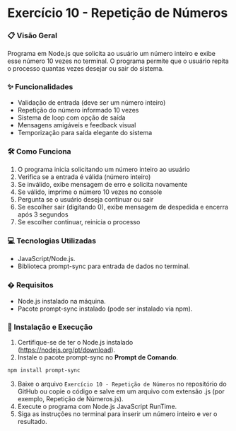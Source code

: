 # Exercício 10 - Repetição de Números

### 📋 Visão Geral
Programa em Node.js que solicita ao usuário um número inteiro e exibe esse número 10 vezes no terminal. O programa permite que o usuário repita o processo quantas vezes desejar ou sair do sistema.

### ✨ Funcionalidades
- Validação de entrada (deve ser um número inteiro)
- Repetição do número informado 10 vezes
- Sistema de loop com opção de saída
- Mensagens amigáveis e feedback visual
- Temporização para saída elegante do sistema

### 🛠️ Como Funciona
1. O programa inicia solicitando um número inteiro ao usuário
2. Verifica se a entrada é válida (número inteiro)
3. Se inválido, exibe mensagem de erro e solicita novamente
4. Se válido, imprime o número 10 vezes no console
5. Pergunta se o usuário deseja continuar ou sair
6. Se escolher sair (digitando 0), exibe mensagem de despedida e encerra após 3 segundos
7. Se escolher continuar, reinicia o processo

### 💻 Tecnologias Utilizadas
- JavaScript/Node.js.
- Biblioteca prompt-sync para entrada de dados no terminal.

### � Requisitos
- Node.js instalado na máquina.
- Pacote prompt-sync instalado (pode ser instalado via npm).

### 🚀 Instalação e Execução
1. Certifique-se de ter o Node.js instalado (https://nodejs.org/pt/download).
2. Instale o pacote prompt-sync no **Prompt de Comando**.
```bash
npm install prompt-sync
```
3. Baixe o arquivo `Exercício 10 - Repetição de Números` no repositório do GitHub ou copie o código e salve em um arquivo com extensão .js (por exemplo, Repetição de Números.js).
4. Execute o programa com Node.js JavaScript RunTime.
5. Siga as instruções no terminal para inserir um número inteiro e ver o resultado.
